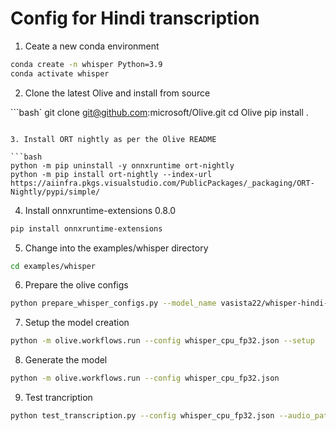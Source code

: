 # Config for Hindi transcription

1. Ceate a new conda environment

```bash
conda create -n whisper Python=3.9
conda activate whisper
```

2. Clone the latest Olive and install from source

```bash`
git clone git@github.com:microsoft/Olive.git
cd Olive
pip install .
```

3. Install ORT nightly as per the Olive README

```bash
python -m pip uninstall -y onnxruntime ort-nightly
python -m pip install ort-nightly --index-url https://aiinfra.pkgs.visualstudio.com/PublicPackages/_packaging/ORT-Nightly/pypi/simple/
```

4. Install onnxruntime-extensions 0.8.0

```bash
pip install onnxruntime-extensions
```

5. Change into the examples/whisper directory

```bash
cd examples/whisper
```

6. Prepare the olive configs

```bash
python prepare_whisper_configs.py --model_name vasista22/whisper-hindi-small --multilingual
```

7. Setup the model creation

```bash
python -m olive.workflows.run --config whisper_cpu_fp32.json --setup
```

8. Generate the model

```bash
python -m olive.workflows.run --config whisper_cpu_fp32.json
```

9. Test trancription

```bash
python test_transcription.py --config whisper_cpu_fp32.json --audio_path "cricketLong-Trimmed (1).wav" --language hi
```
